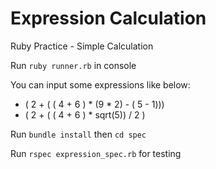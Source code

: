 Expression Calculation
======================

Ruby Practice - Simple Calculation

Run `ruby runner.rb` in console

You can input some expressions like below:

- ( 2 + ( ( 4 + 6 ) * (9 * 2) - ( 5 - 1)))
- ( 2 + ( ( 4 + 6 ) * sqrt(5)) / 2 )

Run `bundle install` then `cd spec`

Run `rspec expression_spec.rb` for testing

